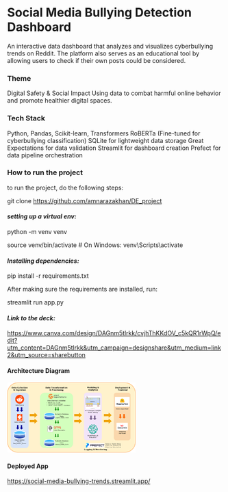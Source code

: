 # Social Media Bullying Detection Dashboard
An interactive data dashboard that analyzes and visualizes cyberbullying trends on Reddit. The platform also serves as an educational tool by allowing users to check if their own posts could be considered.

### **Theme**

Digital Safety & Social Impact
Using data to combat harmful online behavior and promote healthier digital spaces.

### **Tech Stack**
Python, Pandas, Scikit-learn, Transformers
RoBERTa (Fine-tuned for cyberbullying classification)
SQLite for lightweight data storage
Great Expectations for data validation
Streamlit for dashboard creation
Prefect for data pipeline orchestration

### **How to run the project**

to run the project, do the following steps:

git clone https://github.com/amnarazakhan/DE_project


#### _setting up a virtual env:_

python -m venv venv

source venv/bin/activate   # On Windows: venv\Scripts\activate

#### _Installing dependencies:_

pip install -r requirements.txt


After making sure the requirements are installed, run:

streamlit run app.py

#### _Link to the deck:_
https://www.canva.com/design/DAGnm5tlrkk/cvjhThKKdOV_c5kQR1rWpQ/edit?utm_content=DAGnm5tlrkk&utm_campaign=designshare&utm_medium=link2&utm_source=sharebutton

#### Architecture Diagram 
<html>
<img src="data architecture diagram.png" alt="Architecture Diagram" width="300" height="200">

</html>

#### Deployed App
https://social-media-bullying-trends.streamlit.app/
